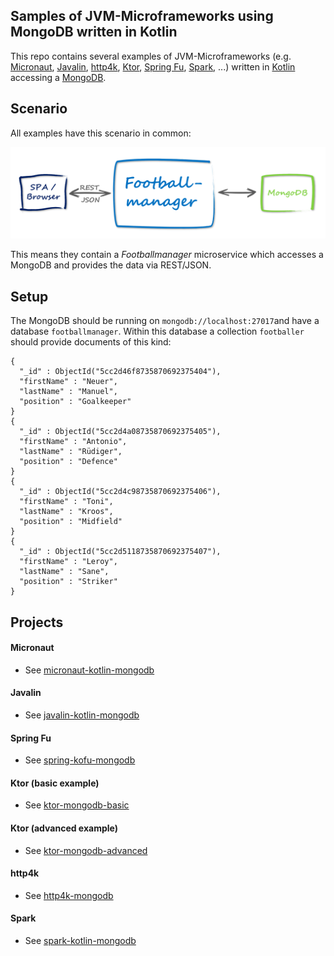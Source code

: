 ## Samples of JVM-Microframeworks using MongoDB written in Kotlin
This repo contains several examples of JVM-Microframeworks (e.g. [Micronaut](https://micronaut.io/), 
[Javalin](https://javalin.io/), [http4k](https://www.http4k.org/), [Ktor](https://ktor.io/), 
[Spring Fu](https://github.com/spring-projects/spring-fu), 
[Spark](http://sparkjava.com/), ...) written in [Kotlin](https://kotlinlang.org/) accessing a 
[MongoDB](https://www.mongodb.com/).

## Scenario 
All examples have this scenario in common:

![Scenario](microframeworks-kotlin-mongodb.png)

This means they contain a _Footballmanager_ microservice which accesses a MongoDB and provides the data via REST/JSON.

## Setup
The MongoDB should be running on `mongodb://localhost:27017`and have a database `footballmanager`.
Within this database a collection `footballer` should provide documents of this kind:

```
{
  "_id" : ObjectId("5cc2d46f8735870692375404"),
  "firstName" : "Neuer",
  "lastName" : "Manuel",
  "position" : "Goalkeeper"
}
{
  "_id" : ObjectId("5cc2d4a08735870692375405"),
  "firstName" : "Antonio",
  "lastName" : "Rüdiger",
  "position" : "Defence"
}
{
  "_id" : ObjectId("5cc2d4c98735870692375406"),
  "firstName" : "Toni",
  "lastName" : "Kroos",
  "position" : "Midfield"
}
{
  "_id" : ObjectId("5cc2d5118735870692375407"),
  "firstName" : "Leroy",
  "lastName" : "Sane",
  "position" : "Striker"
}
```

## Projects

#### Micronaut

* See [micronaut-kotlin-mongodb](https://github.com/csh0711/jvm-microframeworks-kotlin-samples/tree/master/micronaut-kotlin-mongodb)

#### Javalin

* See [javalin-kotlin-mongodb](https://github.com/csh0711/jvm-microframeworks-kotlin-samples/tree/master/javalin-kotlin-mongodb)

#### Spring Fu

* See [spring-kofu-mongodb](https://github.com/csh0711/jvm-microframeworks-kotlin-samples/tree/master/spring-kofu-mongodb)

#### Ktor (basic example)

* See [ktor-mongodb-basic](https://github.com/csh0711/jvm-microframeworks-kotlin-samples/tree/master/ktor-mongodb-basic)

#### Ktor (advanced example)

* See [ktor-mongodb-advanced](https://github.com/csh0711/jvm-microframeworks-kotlin-samples/tree/master/ktor-mongodb-advanced)

#### http4k

* See [http4k-mongodb](https://github.com/csh0711/jvm-microframeworks-kotlin-samples/tree/master/http4k-mongodb)


#### Spark

* See [spark-kotlin-mongodb](https://github.com/csh0711/jvm-microframeworks-kotlin-samples/tree/master/spark-kotlin-mongodb)

